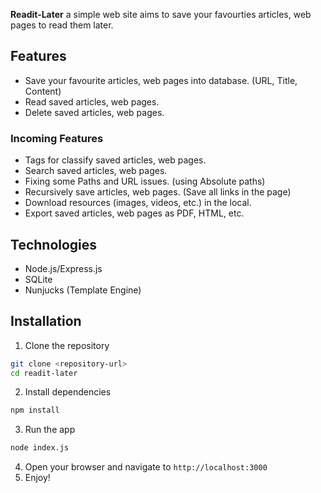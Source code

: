 **Readit-Later** a simple web site aims to save your favourties articles, web pages to read them later.

## Features

- Save your favourite articles, web pages into database. (URL, Title, Content)
- Read saved articles, web pages.
- Delete saved articles, web pages.

### Incoming Features

- Tags for classify saved articles, web pages.
- Search saved articles, web pages.
- Fixing some Paths and URL issues. (using Absolute paths)
- Recursively save articles, web pages. (Save all links in the page)
- Download resources (images, videos, etc.) in the local.
- Export saved articles, web pages as PDF, HTML, etc.

## Technologies

- Node.js/Express.js
- SQLite
- Nunjucks (Template Engine)

## Installation

1. Clone the repository

```bash
git clone <repository-url>
cd readit-later
```

2. Install dependencies

```bash
npm install
```

3. Run the app

```bash
node index.js
```

4. Open your browser and navigate to `http://localhost:3000`
5. Enjoy!
